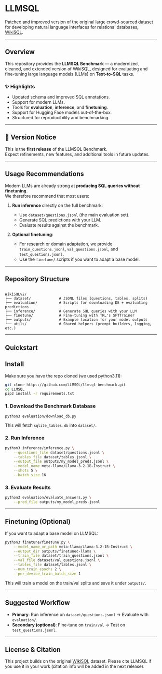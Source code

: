 # LLMSQL

Patched and improved version of the original large crowd-sourced dataset for developing natural language interfaces for relational databases, [WikiSQL](https://github.com/salesforce/WikiSQL).

---

## Overview

This repository provides the **LLMSQL Benchmark** — a modernized, cleaned, and extended version of WikiSQL, designed for evaluating and fine-tuning large language models (LLMs) on **Text-to-SQL** tasks.

### ✨ Highlights
- Updated schema and improved SQL annotations.
- Support for modern LLMs.
- Tools for **evaluation**, **inference**, and **finetuning**.
- Support for Hugging Face models out-of-the-box.
- Structured for reproducibility and benchmarking.

---

## 🚨 Version Notice

This is the **first release** of the LLMSQL Benchmark.  
Expect refinements, new features, and additional tools in future updates.

---

## Usage Recommendations

Modern LLMs are already strong at **producing SQL queries without finetuning**.  
We therefore recommend that most users:

1. **Run inference** directly on the full benchmark:
   - Use `dataset/questions.jsonl` (the main evaluation set).
   - Generate SQL predictions with your LLM.
   - Evaluate results against the benchmark.

2. **Optional finetuning**:
   - For research or domain adaptation, we provide `train_questions.jsonl`, `val_questions.jsonl`, and `test_questions.jsonl`.
   - Use the `finetune/` scripts if you want to adapt a base model.

---

## Repository Structure

```

WikiSQLv2/
├── dataset/             # JSONL files (questions, tables, splits)
├── evaluation/          # Scripts for downloading DB + evaluating predictions
├── inference/           # Generate SQL queries with your LLM
├── finetune/            # Fine-tuning with TRL's SFTTrainer
├── outputs/             # Example location for your model outputs
└── utils/               # Shared helpers (prompt builders, logging, etc.)

````

---

## Quickstart

## Install

Make sure you have the repo cloned (we used python3.11):

```bash
git clone https://github.com/LLMSQL/llmsql-benchmark.git
cd LLMSQL
pip3 install -r requirements.txt
```

### 1. Download the Benchmark Database
```bash
python3 evaluation/download_db.py
````

This will fetch `sqlite_tables.db` into `dataset/`.

### 2. Run Inference

```bash
python3 inference/inference.py \
    --questions_file dataset/questions.jsonl \
    --tables_file dataset/tables.jsonl \
    --output_file outputs/my_model_preds.jsonl \
    --model_name meta-llama/Llama-3.2-1B-Instruct \
    --shots 5 \
    --batch_size 16
```

### 3. Evaluate Results

```bash
python3 evaluation/evaluate_answers.py \
    --pred_file outputs/my_model_preds.jsonl
```

---

## Finetuning (Optional)

If you want to adapt a base model on LLMSQL:

```bash
python3 finetune/finetune.py \
    --model_name_or_path meta-llama/Llama-3.2-1B-Instruct \
    --output_dir outputs/finetuned-llama \
    --train_file dataset/train_questions.jsonl \
    --val_file dataset/val_questions.jsonl \
    --tables_file dataset/tables.jsonl \
    --num_train_epochs 2 \
    --per_device_train_batch_size 1
```

This will train a model on the train/val splits and save it under `outputs/`.

---

## Suggested Workflow

* **Primary**: Run inference on `dataset/questions.jsonl` → Evaluate with `evaluation/`.
* **Secondary (optional)**: Fine-tune on `train/val` → Test on `test_questions.jsonl`.

---

## License & Citation

This project builds on the original [WikiSQL](https://github.com/salesforce/WikiSQL) dataset.
Please cite LLMSQL if you use it in your work (citation info will be added in the next release).


